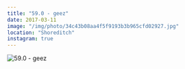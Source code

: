 ```yaml
---
title: "59.0 - geez"
date: 2017-03-11
image: "/img/photo/34c43b08aa4f5f9193b3b965cfd02927.jpg"
location: "Shoreditch"
instagram: true
---
```


![59.0 - geez](/img/photo/34c43b08aa4f5f9193b3b965cfd02927.jpg)
